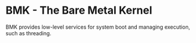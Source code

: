 
# BMK - The Bare Metal Kernel

BMK provides low-level services for system boot and managing execution, such as threading.
